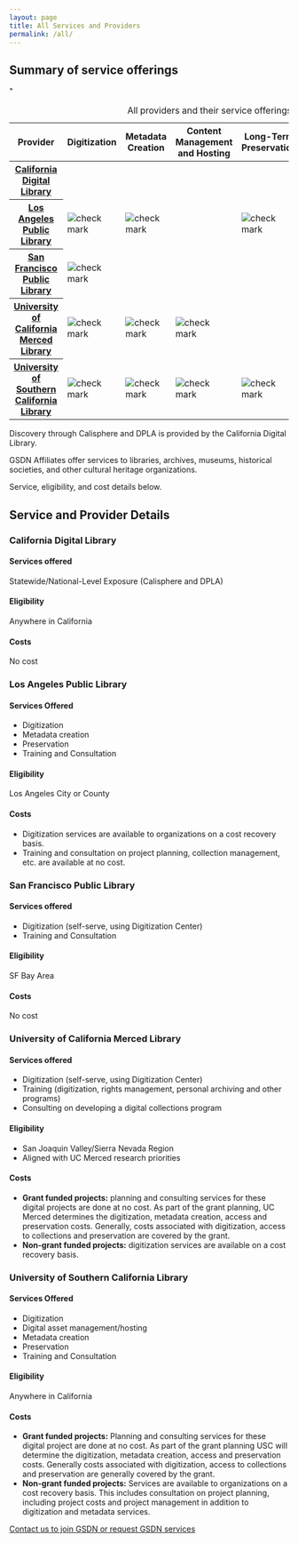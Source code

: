 ```yaml
---
layout: page
title: All Services and Providers
permalink: /all/
---
```


## Summary of service offerings

<table>
    <caption>All providers and their service offerings</caption>
    <thead>
        <tr>
           <th scope="column">Provider</th>
           <th scope="column">Digitization</th>
           <th scope="column">Metadata Creation</th>
           <th scope="column">Content Management and Hosting</th>
           <th scope="column">Long-Term Preservation</th>
           <th scope="column">Statewide / National Exposure</th>
           <th scope="column">Training and Consulting</th>
        </tr>
    </thead>
    <tbody>
        <tr>
            <th scope="row"><a href="#CDL">California Digital Library</a></th>
            <td></td>
            <td></td>
            <td></td>
            <td></td>
            <td><img alt="check mark" id="check-mark" src="../assets/check-solid.svg"></td>
            <td></td>
        </tr>
        <tr>
            <th scope="row"><a href="#LAPL">Los Angeles Public Library</a></th>
            <td><img alt="check mark" id="check-mark" src="../assets/check-solid.svg"></td>"
            <td><img alt="check mark" id="check-mark" src="../assets/check-solid.svg"></td>
            <td></td>
            <td><img alt="check mark" id="check-mark" src="../assets/check-solid.svg"></td>
            <td></td>
            <td><img alt="check mark" id="check-mark" src="../assets/check-solid.svg"></td>
        </tr>
        <tr>
            <th scope="row"><a href="#SFPL">San Francisco Public Library</a></th>
            <td><img alt="check mark" id="check-mark" src="../assets/check-solid.svg"></td>
            <td></td>
            <td></td>
            <td></td>
            <td></td>
            <td><img alt="check mark" id="check-mark" src="../assets/check-solid.svg"></td>
        </tr>
        <tr>
            <th scope="row"><a href="#UC-Merced">University of California Merced Library</a></th>
            <td><img alt="check mark" id="check-mark" src="../assets/check-solid.svg"></td>
            <td><img alt="check mark" id="check-mark" src="../assets/check-solid.svg"></td>
            <td><img alt="check mark" id="check-mark" src="../assets/check-solid.svg"></td>
            <td></td>
            <td></td>
            <td><img alt="check mark" id="check-mark" src="../assets/check-solid.svg"></td>
        </tr>
        <tr>
            <th scope="row"><a href="#USC">University of Southern California Library</a></th>
            <td><img alt="check mark" id="check-mark" src="../assets/check-solid.svg"></td>
            <td><img alt="check mark" id="check-mark" src="../assets/check-solid.svg"></td>
            <td><img alt="check mark" id="check-mark" src="../assets/check-solid.svg"></td>
            <td><img alt="check mark" id="check-mark" src="../assets/check-solid.svg"></td>
            <td></td>
            <td><img alt="check mark" id="check-mark" src="../assets/check-solid.svg"></td>
        </tr>
    </tbody>
</table>


Discovery through Calisphere and DPLA is provided by the California Digital Library.

GSDN Affiliates offer services to libraries, archives, museums, historical societies, and other cultural heritage organizations.

Service, eligibility, and cost details below.

## Service and Provider Details

<h3 id="CDL">California Digital Library</h3>


#### Services offered

Statewide/National-Level Exposure (Calisphere and DPLA)

#### Eligibility

Anywhere in California


#### Costs

No cost


<h3 id="LAPL">Los Angeles Public Library</h3>


#### Services Offered

*   Digitization
*   Metadata creation
*   Preservation
*   Training and Consultation

#### Eligibility

Los Angeles City or County

#### Costs


*   Digitization services are available to organizations on a cost recovery basis. 
*   Training and consultation on project planning, collection management, etc. are available at no cost.


<h3 id="SFPL">San Francisco Public Library</h3>


#### Services offered



*   Digitization (self-serve, using Digitization Center)
*   Training and Consultation


#### Eligibility

SF Bay Area


#### Costs

No cost


<h3 id="UC-Merced">University of California Merced Library</h3>


#### Services offered


*   Digitization (self-serve, using Digitization Center)
*   Training (digitization, rights management, personal archiving and other programs)
*   Consulting on developing a digital collections program


#### Eligibility

*   San Joaquin Valley/Sierra Nevada Region
*   Aligned with UC Merced research priorities


#### Costs

*   **Grant funded projects:** planning and consulting services for these digital projects are done at no cost. As part of the grant planning, UC Merced determines the digitization, metadata creation, access and preservation costs. Generally, costs associated with digitization, access to collections and preservation are covered by the grant.
*   **Non-grant funded projects:** digitization services are available on a cost recovery basis.


<h3 id="USC">University of Southern California Library</h3>


#### Services Offered

*   Digitization
*   Digital asset management/hosting
*   Metadata creation
*   Preservation
*   Training and Consultation


#### Eligibility

Anywhere in California


#### Costs

*   **Grant funded projects:** Planning and consulting services for these digital project are done at no cost. As part of the grant planning USC will determine the digitization, metadata creation, access and preservation costs. Generally costs associated with digitization, access to collections and preservation are generally covered by the grant.
*   **Non-grant funded projects:** Services are available to organizations on a cost recovery basis. This includes consultation on project planning, including project costs and project management in addition to digitization and metadata services.

<a class="primary-link" href="./">Contact us to join GSDN or request GSDN services</a>